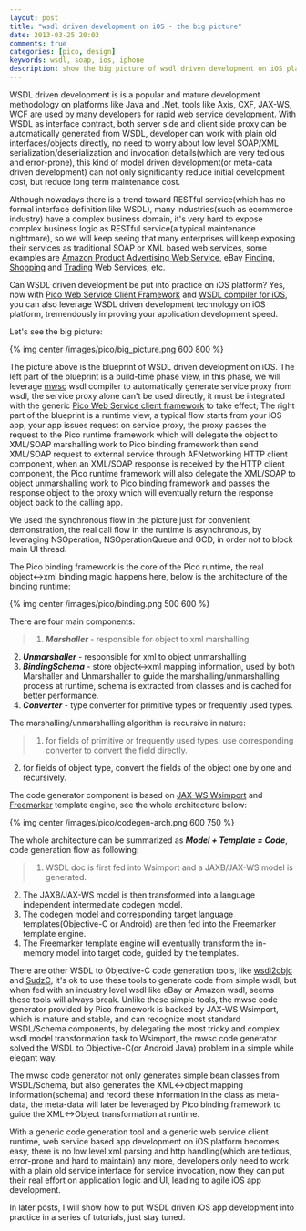 ```yaml
---
layout: post
title: "wsdl driven development on iOS - the big picture"
date: 2013-03-25 20:03
comments: true
categories: [pico, design]
keywords: wsdl, soap, ios, iphone
description: show the big picture of wsdl driven development on iOS platform
---
```


WSDL driven development is is a popular and mature development methodology on platforms like Java and .Net, tools like Axis, CXF, JAX-WS, WCF are used by many developers for rapid web service development. With WSDL as interface contract, both server side and client side proxy can be automatically generated from WSDL, developer can work with plain old interfaces/objects directly, no need to worry about low level SOAP/XML serialization/deserialization and invocation details(which are very tedious and error-prone), this kind of model driven development(or meta-data driven development) can not only significantly reduce initial development cost, but reduce long term maintenance cost. 

<!--more-->

Although nowadays there is a trend toward RESTful service(which has no formal interface definition like WSDL), many industries(such as ecommerce industry) have a complex business domain, it's very hard to expose complex business logic as RESTful service(a typical maintenance nightmare), so we will keep seeing that many enterprises will keep exposing their services as traditional SOAP or XML based web services, some examples are [Amazon Product Advertising Web Service](https://affiliate-program.amazon.com/gp/advertising/api/detail/main.html), eBay [Finding](https://www.x.com/developers/ebay/products/finding-api), [Shopping](https://www.x.com/developers/ebay/products/shopping-api) and [Trading](https://www.x.com/developers/ebay/products/trading-api) Web Services, etc.

Can WSDL driven development be put into practice on iOS platform? Yes, now with [Pico Web Service Client Framework](https://github.com/bulldog2011/pico) and [WSDL compiler for iOS](https://github.com/bulldog2011/mwsc), you can also leverage WSDL driven development technology on iOS platform, tremendously improving your application development speed.

Let's see the big picture:

{% img center /images/pico/big_picture.png 600 800 %}

The picture above is the blueprint of WSDL driven development on iOS. The left part of the blueprint is a build-time phase view, in this phase, we will leverage [mwsc](https://github.com/bulldog2011/mwsc) wsdl compiler to automatically generate service proxy from wsdl, the service proxy alone can't be used directly, it must be integrated with the generic [Pico Web Service client framework](https://github.com/bulldog2011/pico) to take effect; The right part of the blueprint is a runtime view, a typical flow starts from your iOS app, your app issues request on service proxy, the proxy passes the request to the Pico runtime framework which will delegate the object to XML/SOAP marshalling work to Pico binding framework then send XML/SOAP request to external service through AFNetworking HTTP client component, when an XML/SOAP response is received by the HTTP client component, the Pico runtime framework will also delegate the XML/SOAP to object unmarshalling work to Pico binding framework and passes the response object to the proxy which will eventually return the response object back to the calling app. 

We used the synchronous flow in the picture just for convenient demonstration, the real call flow in the runtime is asynchronous, by leveraging NSOperation, NSOperationQueue and GCD, in order not to block main UI thread.

The Pico binding framework is the core of the Pico runtime, the real object<->xml binding magic happens here, below is the architecture of the binding runtime:

{% img center /images/pico/binding.png 500 600 %}

There are four main components:

>1. ***Marshaller*** - responsible for object to xml marshalling
2. ***Unmarshaller*** - responsible for xml to object unmarshalling
3. ***BindingSchema*** - store object<->xml mapping information, used by both Marshaller and Unmarshaller to guide the marshalling/unmarshalling process at runtime, schema is extracted from classes and is cached for better performance.
4. ***Converter*** - type converter for primitive types or frequently used types.

The marshalling/unmarshalling algorithm is recursive in nature:   

>1. for fields of primitive or frequently used types, use corresponding converter to convert the field directly.
2. for fields of object type, convert the fields of the object one by one and recursively.

The code generator component is based on [JAX-WS Wsimport](http://docs.oracle.com/javase/6/docs/technotes/tools/share/wsimport.html) and [Freemarker](http://freemarker.org/) template engine, see the whole architecture below:

{% img center /images/pico/codegen-arch.png 600 750 %}

The whole architecture can be summarized as ***Model + Template = Code***, code generation flow as following:   

>1. WSDL doc is first fed into Wsimport and a JAXB/JAX-WS model is generated.
2. The JAXB/JAX-WS model is then transformed into a language independent intermediate codegen model.
3. The codegen model and corresponding target language templates(Objective-C or Android) are then fed into the Freemarker template engine.
4. The Freemarker template engine will eventually transform the in-memory model into target code, guided by the templates.

There are other WSDL to Objective-C code generation tools, like [wsdl2objc](http://code.google.com/p/wsdl2objc/) and [SudzC](http://sudzc.com/), it's ok to use these tools to generate code from simple wsdl, but when fed with an industry level wsdl like eBay or Amazon wsdl, seems these tools will always break. Unlike these simple tools, the mwsc code generator provided by Pico framework is backed by JAX-WS Wsimport, which is mature and stable, and can recognize most standard WSDL/Schema components, by delegating the most tricky and complex wsdl model transformation task to Wsimport, the mwsc code generator solved the WSDL to Objective-C(or Android Java) problem in a simple while elegant way.

The mwsc code generator not only generates simple bean classes from WSDL/Schema, but also generates the XML<->object mapping information(schema) and record these information in the class as meta-data, the meta-data will later be leveraged by Pico binding framework to guide the XML<->Object transformation at runtime.

With a generic code generation tool and a generic web service client runtime, web service based app development on iOS platform becomes easy, there is no low level xml parsing and http handling(which are tedious, error-prone and hard to maintain) any more, developers only need to work with a plain old service interface for service invocation, now they can put their real effort on application logic and UI, leading to agile iOS app development.

In later posts, I will show how to put WSDL driven iOS app development into practice in a series of tutorials, just stay tuned.
 







